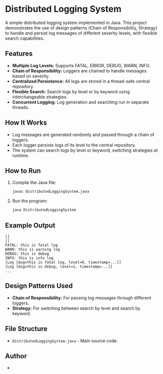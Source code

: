 # Distributed Logging System

A simple distributed logging system implemented in Java. This project demonstrates the use of design patterns (Chain of Responsibility, Strategy) to handle and persist log messages of different severity levels, with flexible search capabilities.

## Features

- **Multiple Log Levels:** Supports FATAL, ERROR, DEBUG, WARN, INFO.
- **Chain of Responsibility:** Loggers are chained to handle messages based on severity.
- **Centralized Persistence:** All logs are stored in a thread-safe central repository.
- **Flexible Search:** Search logs by level or by keyword using interchangeable strategies.
- **Concurrent Logging:** Log generation and searching run in separate threads.

## How It Works

- Log messages are generated randomly and passed through a chain of loggers.
- Each logger persists logs of its level to the central repository.
- The system can search logs by level or keyword, switching strategies at runtime.

## How to Run

1. Compile the Java file:
   ```sh
   javac DistributedLoggingSystem.java
   ```
2. Run the program:
   ```sh
   java DistributedLoggingSystem
   ```

## Example Output

```
[]
[]
FATAL: this is fatal log
WARN: this is warning log
DEBUG: this is debug
INFO: this is info log
[Log [msg=this is fatal log, level=0, timestamp=...]]
[Log [msg=this is debug, level=2, timestamp=...]]
...
```

## Design Patterns Used

- **Chain of Responsibility:** For passing log messages through different loggers.
- **Strategy:** For switching between search by level and search by keyword.

## File Structure

- `DistributedLoggingSystem.java` - Main source code.

## Author

-